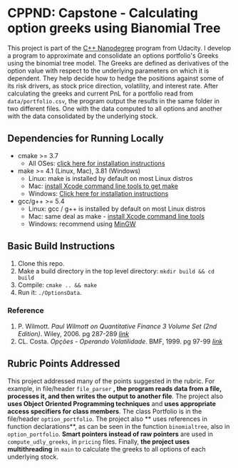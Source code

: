 # CPPND: Capstone  - Calculating option greeks using Bianomial Tree

This project is part of the [C++ Nanodegree](https://www.udacity.com/course/c-plus-plus-nanodegree--nd213)
 program from Udacity. I develop a program to approximate and consolidate an
 options portfolio's Greeks using the binomial tree model. The Greeks are
 defined as derivatives of the option value with respect to the underlying
 parameters on which it is dependent. They help decide how to hedge the
 positions against some of its risk drivers, as stock price direction,
 volatility, and interest rate. After calculating the greeks and current PnL
 for a portfolio read from `data/portfolio.csv`, the program output the results
 in the same folder in two different files. One with the data computed to all
 options and another with the data consolidated by the underlying stock.


## Dependencies for Running Locally
* cmake >= 3.7
  * All OSes: [click here for installation instructions](https://cmake.org/install/)
* make >= 4.1 (Linux, Mac), 3.81 (Windows)
  * Linux: make is installed by default on most Linux distros
  * Mac: [install Xcode command line tools to get make](https://developer.apple.com/xcode/features/)
  * Windows: [Click here for installation instructions](http://gnuwin32.sourceforge.net/packages/make.htm)
* gcc/g++ >= 5.4
  * Linux: gcc / g++ is installed by default on most Linux distros
  * Mac: same deal as make - [install Xcode command line tools](https://developer.apple.com/xcode/features/)
  * Windows: recommend using [MinGW](http://www.mingw.org/)


## Basic Build Instructions

1. Clone this repo.
2. Make a build directory in the top level directory: `mkdir build && cd build`
3. Compile: `cmake .. && make`
4. Run it: `./OptionsData`.


### Reference
1. P. Wilmott.  *Paul Wilmott on Quantitative Finance 3 Volume Set
 (2nd Edition)*. Wiley, 2006. pg 287-289 [*link*](https://bit.ly/3w8YGPQ)
2. CL. Costa.  *Opções - Operando Volatilidade*. BMF, 1999. pg 97-99
 [*link*](https://bit.ly/3db063z)


## Rubric Points Addressed

This project addressed many of the points suggested in the rubric. For example,
 in file/header `file_parser` **, the program reads data from a file, processes
 it, and then writes the output to another file**.  The project also **uses
 Object Oriented Programming techniques** and **uses appropriate access
 specifiers for class members**. The class Portfolio is in the file/header
 `option_portfolio`. The project also ** uses references in function
 declarations**, as can be seen in the function `binomialtree`,  also in
 `option_portfolio`. **Smart pointers instead of raw pointers** are used in
 `compute_udly_greeks`, in `pricing` files. Finally, **the project uses
 multithreading** in `main` to calculate the greeks to all options of each
 underlying stock.
